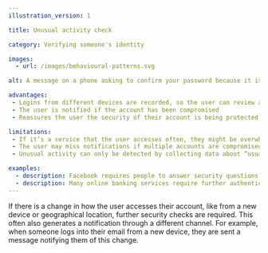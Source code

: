 ```yaml
---
illustration_version: 1

title: Unusual activity check

category: Verifying someone's identity

images:
  - url: /images/behavioural-patterns.svg

alt: A message on a phone asking to confirm your password because it is a new or unfamiliar device.

advantages:
 - Logins from different devices are recorded, so the user can review and revoke access that doesn’t look right
 - The user is notified if the account has been compromised
 - Reassures the user the security of their account is being protected

limitations:
 - If it’s a service that the user accesses often, they might be overwhelmed if they receive a notification each time
 - The user may miss notifications if multiple accounts are compromised
 - Unusual activity can only be detected by collecting data about “usual activity” - this can include personally identifiable data such as machine IDs or IP addresses.

examples:
  - description: Facebook requires people to answer security questions or sign in again if they're accessing services from a new location
  - description: Many online banking services require further authentication when transferring money to a new account
---
```


If there is a change in how the user accesses their account, like from a new device or geographical location, further security checks are required. This often also generates a notification through a different channel. For example, when someone logs into their email from a new device, they are sent a message notifying them of this change.
